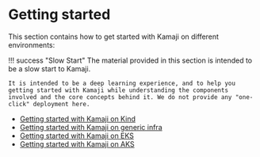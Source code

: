 # Getting started

This section contains how to get started with Kamaji on different environments:

!!! success "Slow Start"
    The material provided in this section is intended to be a slow start to Kamaji.
    
    It is intended to be a deep learning experience, and to help you getting started with Kamaji while understanding the components involved and the core concepts behind it. We do not provide any "one-click" deployment here.

- [Getting started with Kamaji on Kind](./kamaji-kind.md)
- [Getting started with Kamaji on generic infra](./kamaji-generic.md)
- [Getting started with Kamaji on EKS](./kamaji-aws.md)
- [Getting started with Kamaji on AKS](./kamaji-azure.md)



